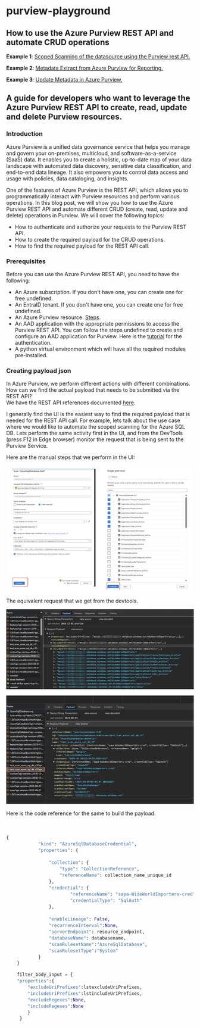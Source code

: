 # purview-playground

## How to use the Azure Purview REST API and automate CRUD operations

**Example 1**: [Scoped Scanning of the datasource using the Purview rest API.](https://github.com/Sam-Panda/purview-playground/blob/main/data_source_scanning)

**Example 2**: [Metadata Extract from Azure Purview for Reporting.](https://github.com/Sam-Panda/purview-playground/blob/main/metadata_extract_for_reporting)

**Example 3**: [Update Metadata in Azure Purview.](https://github.com/Sam-Panda/purview-playground/tree/main/create_update_metadata)

## A guide for developers who want to leverage the Azure Purview REST API to create, read, update and delete Purview resources.
### Introduction
Azure Purview is a unified data governance service that helps you manage and govern your on-premises, multicloud, and software-as-a-service (SaaS) data. It enables you to create a holistic, up-to-date map of your data landscape with automated data discovery, sensitive data classification, and end-to-end data lineage. It also empowers you to control data access and usage with policies, data cataloging, and insights.

One of the features of Azure Purview is the REST API, which allows you to programmatically interact with Purview resources and perform various operations. In this blog post, we will show you how to use the Azure Purview REST API and automate different CRUD (create, read, update and delete) operations in Purview. We will cover the following topics:

* How to authenticate and authorize your requests to the Purview REST API.
* How to create the required payload for the CRUD operations.
* How to find the required payload for the REST API call.

### Prerequisites

Before you can use the Azure Purview REST API, you need to have the following:

* An Azure subscription. If you don't have one, you can create one for free undefined.
* An EntraID tenant. If you don't have one, you can create one for free undefined.
* An Azure Purview resource. [Steps](https://learn.microsoft.com/en-us/purview/create-microsoft-purview-portal).
* An AAD application with the appropriate permissions to access the Purview REST API. You can follow the steps undefined to create and configure an AAD application for Purview. Here is the [tutorial](https://learn.microsoft.com/en-us/purview/tutorial-using-rest-apis) for the authentication.
* A python virtual environment which will have all the required modules pre-installed.

### Creating payload json
In Azure Purview, we perform different actions with different combinations. How can we find the actual payload that needs to be submitted via the REST API?  
We have the REST API references documented [here](https://learn.microsoft.com/en-us/rest/api/purview/?view=rest-purview-scanningdataplane-2023-09-01).

I generally find the UI is the easiest way to find the required payload that is needed for the REST API call. For example, lets talk about the use case where we would like to automate the scoped scanning for the Azure SQL DB.  Lets perform the same activity first in the UI, and from the DevTools (press F12 in Edge browser) monitor the request that is being sent to the Purview Service.

Here are the manual steps that we perform in the UI:

 ![alt text](https://github.com/Sam-Panda/purview-playground/blob/main/.media/manualstepsUIimage.png)

The equivalent request that we get from the devtools. 

 ![alt text](https://github.com/Sam-Panda/purview-playground/blob/main/.media/devtools1.png)
 
 ![alt text](https://github.com/Sam-Panda/purview-playground/blob/main/.media/devtools2image.png)

Here is the code reference for the same to build the payload. 

```python


{
            "kind": "AzureSqlDatabaseCredential",
            "properties": {

                "collection": {
                    "type": "CollectionReference",
                    "referenceName": collection_name_unique_id
                },
                "credential": {
                        "referenceName": "sapa-WideWorldImporters-cred",
                        "credentialType": "SqlAuth"
                },

                "enableLineage": False,
                "recurrenceInterval":None,
                "serverEndpoint": resource_endpoint,
                "databaseName": databasename,
                "scanRulesetName":"AzureSqlDatabase",
                "scanRulesetType":"System"
            }
    }

```
``` python
    filter_body_input = {
    "properties":{
        "excludeUriPrefixes":lstexcludeUriPrefixes,
        "includeUriPrefixes":lstincludeUriPrefixes,
        "excludeRegexes":None,
        "includeRegexes":None
        }
     }

```
